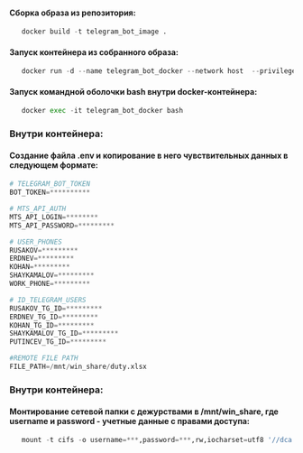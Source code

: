 #### Сборка образа из репозитория:
```python
   docker build -t telegram_bot_image .
```   
   
#### Запуск контейнера из собранного образа:
```python
   docker run -d --name telegram_bot_docker --network host  --privileged telegram_bot_image
```
   
#### Запуск командной оболочки bash внутри docker-контейнера:
```python
   docker exec -it telegram_bot_docker bash
```

### Внутри контейнера:
#### Создание файла .env и копирование в него чувствительных данных в следующем формате:
```python
# TELEGRAM_BOT_TOKEN
BOT_TOKEN=**********

# MTS_API_AUTH
MTS_API_LOGIN=********
MTS_API_PASSWORD=*********

# USER_PHONES
RUSAKOV=*********
ERDNEV=*********
KOHAN=*********
SHAYKAMALOV=*********
WORK_PHONE=*********

# ID_TELEGRAM_USERS
RUSAKOV_TG_ID=*********
ERDNEV_TG_ID=*********
KOHAN_TG_ID=*********
SHAYKAMALOV_TG_ID=*********
PUTINCEV_TG_ID=*********

#REMOTE FILE PATH
FILE_PATH=/mnt/win_share/duty.xlsx
```

### Внутри контейнера:
#### Монтирование сетевой папки с дежурствами в /mnt/win_share, где username и password - учетные данные с правами доступа:
```python
   mount -t cifs -o username=***,password=***,rw,iocharset=utf8 '//dca.zt.ru/Отдел ИТ$/! Инфо !/' /mnt/win_share
```
